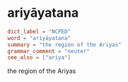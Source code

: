 # ariyāyatana

``` toml
dict_label = "NCPED"
word = "ariyāyatana"
summary = "the region of the Ariyas"
grammar_comment = "neuter"
see_also = ["ariya"]
```

the region of the Ariyas

